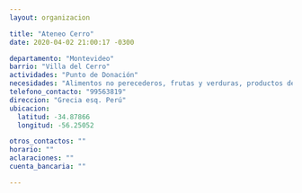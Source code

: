 ```yaml
---
layout: organizacion

title: "Ateneo Cerro"
date: 2020-04-02 21:00:17 -0300

departamento: "Montevideo"
barrio: "Villa del Cerro"
actividades: "Punto de Donación"
necesidades: "Alimentos no perecederos, frutas y verduras, productos de higiene"
telefono_contacto: "99563819"
direccion: "Grecia esq. Perú"
ubicacion:
  latitud: -34.87866
  longitud: -56.25052

otros_contactos: ""
horario: ""
aclaraciones: ""
cuenta_bancaria: ""

---
```

